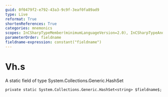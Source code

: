 ```yaml
---
guid: 0f0479f2-e792-43a3-9c9f-3eaf0fa89ad9
type: Live
reformat: True
shortenReferences: True
categories: mnemonics
scopes: InCSharpTypeMember(minimumLanguageVersion=2.0), InCSharpTypeAndNamespace(minimumLanguageVersion=2.0)
parameterOrder: fieldname
fieldname-expression: constant("fieldname")
---
```


# Vh.s

A static field of type System.Collections.Generic.HashSet<string>

```
private static System.Collections.Generic.HashSet<string> $fieldname$;
```
